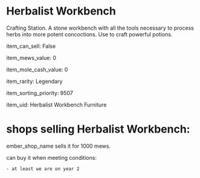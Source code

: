 # Herbalist Workbench

Crafting Station. A stone workbench with all the tools necessary to process herbs into more potent concoctions. Use to craft powerful potions.

item_can_sell: False

item_mews_value: 0

item_mole_cash_value: 0

item_rarity: Legendary

item_sorting_priority: 9507

item_uid: Herbalist Workbench Furniture

# shops selling Herbalist Workbench:

ember_shop_name sells it for 1000 mews.

  can buy it when meeting conditions: 

    - at least we are on year 2